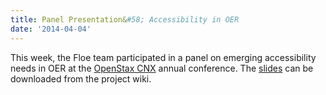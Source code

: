 ```yaml
---
title: Panel Presentation&#58; Accessibility in OER
date: '2014-04-04'
---
```

This week, the Floe team participated in a panel on emerging accessibility needs in
OER at the [OpenStax CNX](https://cnx.org/) annual conference.
The [slides](http://wiki.fluidproject.org/download/attachments/1707985/Connexions.pdf?version=1&modificationDate=1397054988700&api=v2)
can be downloaded from the project wiki.
